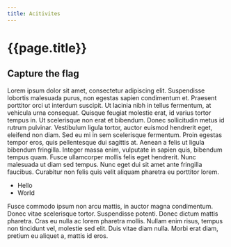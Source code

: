 ```yaml
---
title: Acitivites
---
```


# {{page.title}}

## Capture the flag

Lorem ipsum dolor sit amet, consectetur adipiscing elit. Suspendisse lobortis malesuada purus, non egestas sapien condimentum et. Praesent porttitor orci ut interdum suscipit. Ut lacinia nibh in tellus fermentum, at vehicula urna consequat. Quisque feugiat molestie erat, id varius tortor tempus in. Ut scelerisque non erat et bibendum. Donec sollicitudin metus id rutrum pulvinar. Vestibulum ligula tortor, auctor euismod hendrerit eget, eleifend non diam. Sed eu mi in sem scelerisque fermentum. Proin egestas tempor eros, quis pellentesque dui sagittis at. Aenean a felis ut ligula bibendum fringilla. Integer massa enim, vulputate in sapien quis, bibendum tempus quam. Fusce ullamcorper mollis felis eget hendrerit. Nunc malesuada ut diam sed tempus. Nunc eget dui sit amet ante fringilla faucibus. Curabitur non felis quis velit aliquam pharetra eu porttitor lorem.

* Hello
* World

Fusce commodo ipsum non arcu mattis, in auctor magna condimentum. Donec vitae scelerisque tortor. Suspendisse potenti. Donec dictum mattis pharetra. Cras eu nulla ac lorem pharetra mollis. Nullam enim risus, tempus non tincidunt vel, molestie sed elit. Duis vitae diam nulla. Morbi erat diam, pretium eu aliquet a, mattis id eros.


